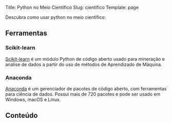 Title: Python no Meio Científico
Slug: cientifico
Template: page

Descubra como usar python no meio científico:

## Ferramentas

### Scikit-learn
[Scikit-learn](http://scikit-learn.org/stable/) é um módulo Python de código aberto usado para mineração e análise de dados a partir do uso de métodos de Aprendizado de Máquina.

### Anaconda
[Anaconda](https://docs.continuum.io) é um gerenciador de pacotes de código aberto, com ferramentas para ciência de dados. Possui mais de 720 pacotes e pode ser usado em Windows, macOS e Linux.

## Conteúdo
